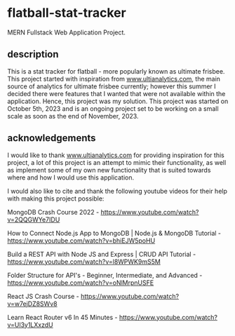 # flatball-stat-tracker
MERN Fullstack Web Application Project.

## description
This is a stat tracker for flatball - more popularly known as ultimate frisbee. This project started with inspiration from www.ultianalytics.com, the main source of analytics for ultimate frisbee currently; however this summer I decided there were features that I wanted that were not available within the application. Hence, this project was my solution. This project was started on October 5th, 2023 and is an ongoing project set to be working on a small scale as soon as the end of November, 2023.

## acknowledgements
I would like to thank www.ultianalytics.com for providing inspiration for this project, a lot of this project is an attempt to mimic their functionality, as well as implement some of my own new functionality that is suited towards where and how I would use this application.

I would also like to cite and thank the following youtube videos for their help with making this project possible:

MongoDB Crash Course 2022 - https://www.youtube.com/watch?v=2QQGWYe7IDU

How to Connect Node.js App to MongoDB | Node.js & MongoDB Tutorial - https://www.youtube.com/watch?v=bhiEJW5poHU

Build a REST API with Node JS and Express | CRUD API Tutorial - https://www.youtube.com/watch?v=l8WPWK9mS5M

Folder Structure for API's - Beginner, Intermediate, and Advanced - https://www.youtube.com/watch?v=oNlMrpnUSFE

React JS Crash Course - https://www.youtube.com/watch?v=w7ejDZ8SWv8

Learn React Router v6 In 45 Minutes - https://www.youtube.com/watch?v=Ul3y1LXxzdU